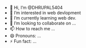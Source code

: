 - 👋 Hi, I’m @DHRUPAL5404
- 👀 I’m interested in web devlopment  
- 🌱 I’m currently learning web dev.
- 💞️ I’m looking to collaborate on ...
- 📫 How to reach me ...
- 😄 Pronouns: ...
- ⚡ Fun fact: ...

<!---
DHRUPAL5404/DHRUPAL5404 is a ✨ special ✨ repository because its `README.md` (this file) appears on your GitHub profile.
You can click the Preview link to take a look at your changes.
--->
